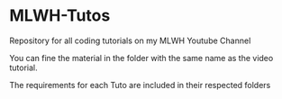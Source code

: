 # MLWH-Tutos
Repository for all coding tutorials on my MLWH Youtube Channel

You can fine the material in the folder with the same name as the video tutorial.

The requirements for each Tuto are included in their respected folders
